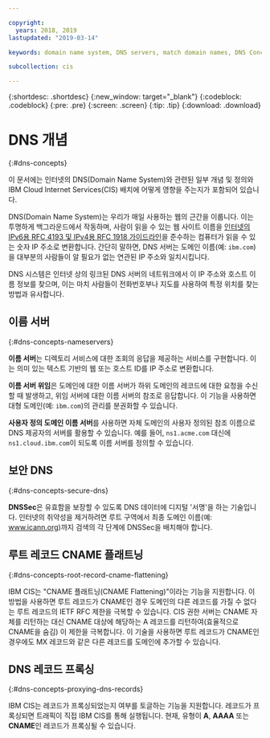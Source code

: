 ```yaml
---

copyright:
  years: 2018, 2019
lastupdated: "2019-03-14"

keywords: domain name system, DNS servers, match domain names, DNS Concepts

subcollection: cis

---
```


{:shortdesc: .shortdesc}
{:new_window: target="_blank"}
{:codeblock: .codeblock}
{:pre: .pre}
{:screen: .screen}
{:tip: .tip}
{:download: .download}


# DNS 개념
{:#dns-concepts}

이 문서에는 인터넷의 DNS(Domain Name System)와 관련된 일부 개념 및 정의와 IBM Cloud Internet Services(CIS) 배치에 어떻게 영향을 주는지가 포함되어 있습니다. 

DNS(Domain Name System)는 우리가 매일 사용하는 웹의 근간을 이룹니다. 이는 투명하게 백그라운드에서 작동하며, 사람이 읽을 수 있는 웹 사이트 이름을 [인터넷의 IPv6용 RFC 4193 및 IPv4용 RFC 1918 가이드라인](https://en.wikipedia.org/wiki/Private_network)을 준수하는 컴퓨터가 읽을 수 있는 숫자 IP 주소로 변환합니다. 간단히 말하면, DNS 서버는 도메인 이름(예: `ibm.com`)을 대부분의 사람들이 알 필요가 없는 연관된 IP 주소와 일치시킵니다.

DNS 시스템은 인터넷 상의 링크된 DNS 서버의 네트워크에서 이 IP 주소와 호스트 이름 정보를 찾으며, 이는 마치 사람들이 전화번호부나 지도를 사용하여 특정 위치를 찾는 방법과 유사합니다.

## 이름 서버
{:#dns-concepts-nameservers}

**이름 서버**는 디렉토리 서비스에 대한 조회의 응답을 제공하는 서비스를 구현합니다. 이는 의미 있는 텍스트 기반의 웹 또는 호스트 ID를 IP 주소로 변환합니다.

**이름 서버 위임**은 도메인에 대한 이름 서버가 하위 도메인의 레코드에 대한 요청을 수신할 때 발생하고, 위임 서버에 대한 이름 서버의 참조로 응답합니다. 이 기능을 사용하면 대형 도메인(예: `ibm.com`)의 관리를 분권화할 수 있습니다.

**사용자 정의 도메인 이름 서버**를 사용하면 자체 도메인의 사용자 정의된 참조 이름으로 DNS 제공자의 서버를 활용할 수 있습니다. 예를 들어, `ns1.acme.com` 대신에 `ns1.cloud.ibm.com`이 되도록 이름 서버를 정의할 수 있습니다.

## 보안 DNS
{:#dns-concepts-secure-dns}

**DNSSec**은 유효함을 보장할 수 있도록 DNS 데이터에 디지털 '서명'을 하는 기술입니다. 인터넷의 취약성을 제거하려면 루트 구역에서 최종 도메인 이름(예: www.icann.org)까지 검색의 각 단계에 DNSSec을 배치해야 합니다.

## 루트 레코드 CNAME 플래트닝
{:#dns-concepts-root-record-cname-flattening}

IBM CIS는 "CNAME 플래트닝(CNAME Flattening)"이라는 기능을 지원합니다. 이 방법을 사용하면 루트 레코드가 CNAME인 경우 도메인의 다른 레코드를 가질 수 없다는 루트 레코드의 IETF RFC 제한을 극복할 수 있습니다. CIS 권한 서버는 CNAME 자체를 리턴하는 대신 CNAME 대상에 해당하는 A 레코드를 리턴하여(효율적으로 CNAME을 숨김) 이 제한을 극복합니다. 이 기술을 사용하면 루트 레코드가 CNAME인 경우에도 MX 레코드와 같은 다른 레코드를 도메인에 추가할 수 있습니다.

## DNS 레코드 프록싱
{:#dns-concepts-proxying-dns-records}

IBM CIS는 레코드가 프록싱되었는지 여부를 토글하는 기능을 지원합니다. 레코드가 프록싱되면 트래픽이 직접 IBM CIS를 통해 실행됩니다. 현재, 유형이
**A**, **AAAA** 또는 **CNAME**인 레코드가 프록싱될 수 있습니다.
